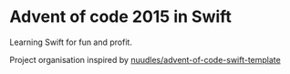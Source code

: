 # Advent of code 2015 in Swift

Learning Swift for fun and profit.

Project organisation inspired by [nuudles/advent-of-code-swift-template](https://github.com/nuudles/advent-of-code-swift-template)
